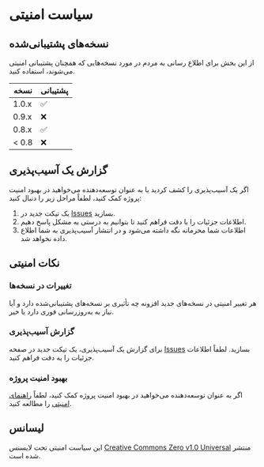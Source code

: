 # سیاست امنیتی

## نسخه‌های پشتیبانی‌شده

از این بخش برای اطلاع رسانی به مردم در مورد نسخه‌هایی که همچنان پشتیبانی امنیتی می‌شوند، استفاده کنید.

| نسخه  | پشتیبانی         |
| ------- | ------------------ |
| 1.0.x   | :white_check_mark: |
| 0.9.x   | :x:                |
| 0.8.x   | :white_check_mark: |
| < 0.8   | :x:                |

## گزارش یک آسیب‌پذیری

اگر یک آسیب‌پذیری را کشف کردید یا به عنوان توسعه‌دهنده می‌خواهید در بهبود امنیت پروژه کمک کنید، لطفاً مراحل زیر را دنبال کنید:

1. یک تیکت جدید در [Issues](https://github.com/lordwebiran/VC-Gold-Price/issues) بسازید.
2. اطلاعات جزئیات را با دقت فراهم کنید تا بتوانیم به درستی به مشکل پاسخ دهیم.
3. اطلاعات شما محرمانه نگه داشته می‌شود و در انتشار آسیب‌پذیری به شما اطلاع داده نخواهد شد.

## نکات امنیتی

### تغییرات در نسخه‌ها

هر تغییر امنیتی در نسخه‌های جدید افزونه چه تأثیری بر نسخه‌های پشتیبانی‌شده دارد و آیا نیاز به به‌روزرسانی فوری دارد یا خیر.

### گزارش آسیب‌پذیری

برای گزارش یک آسیب‌پذیری، یک تیکت جدید در صفحه [Issues](https://github.com/lordwebiran/VC-Gold-Price/issues) بسازید. لطفاً اطلاعات جزئیات را به دقت فراهم کنید.

### بهبود امنیت پروژه

اگر به عنوان توسعه‌دهنده می‌خواهید در بهبود امنیت پروژه کمک کنید، لطفاً [راهنمای امنیتی](https://github.com/lordwebiran/VC-Gold-Price/security/policy) را مطالعه کنید.

## لیسانس

این سیاست امنیتی تحت لایسنس [Creative Commons Zero v1.0 Universal](https://creativecommons.org/publicdomain/zero/1.0/) منتشر شده است.

